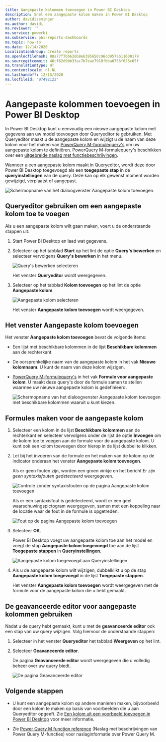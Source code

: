 ```yaml
---
title: Aangepaste kolommen toevoegen in Power BI Desktop
description: Snel een aangepaste kolom maken in Power BI Desktop
author: davidiseminger
ms.author: davidi
ms.reviewer: ''
ms.service: powerbi
ms.subservice: pbi-reports-dashboards
ms.topic: how-to
ms.date: 12/14/2020
LocalizationGroup: Create reports
ms.openlocfilehash: 88a77f7bb626b8e6395650c96cd957ab11600179
ms.sourcegitcommit: 46cf62d9bb33ac7b7eae7910fbba6756f626c65f
ms.translationtype: HT
ms.contentlocale: nl-NL
ms.lasthandoff: 12/15/2020
ms.locfileid: "97492122"
---
```

# <a name="add-a-custom-column-in-power-bi-desktop"></a>Aangepaste kolommen toevoegen in Power BI Desktop

In Power BI Desktop kunt u eenvoudig een nieuwe aangepaste kolom met gegevens aan uw model toevoegen door Queryeditor te gebruiken. Met Queryeditor maakt u de aangepaste kolom en wijzigt u de naam van deze kolom voor het maken van [PowerQuery M-formulequery's](/powerquery-m/quick-tour-of-the-power-query-m-formula-language) om uw aangepaste kolom te definiëren. PowerQuery M-formulequery's beschikken over een [uitgebreide naslag met functiebeschrijvingen](/powerquery-m/power-query-m-function-reference). 

Wanneer u een aangepaste kolom maakt in Queryeditor, wordt deze door Power BI Desktop toegevoegd als een **toegepaste stap** in de **queryinstellingen** van de query. Deze kan op elk gewenst moment worden gewijzigd, verplaatst of aangepast.

![Schermopname van het dialoogvenster Aangepaste kolom toevoegen.](media/desktop-add-custom-column/add-custom-column_01.png)

## <a name="use-query-editor-to-add-a-custom-column"></a>Queryeditor gebruiken om een aangepaste kolom toe te voegen

Als u een aangepaste kolom wilt gaan maken, voert u de onderstaande stappen uit:

1. Start Power BI Desktop en laad wat gegevens.

2. Selecteer op het tabblad **Start** op het lint de optie **Query's bewerken** en selecteer vervolgens **Query's bewerken** in het menu.

   ![Query's bewerken selecteren](media/desktop-add-custom-column/add-column-from-example_02.png)

   Het venster **Queryeditor** wordt weergegeven. 

2. Selecteer op het tabblad **Kolom toevoegen** op het lint de optie **Aangepaste kolom**.

   ![Aangepaste kolom selecteren](media/desktop-add-custom-column/add-custom-column_02.png)

   Het venster **Aangepaste kolom toevoegen** wordt weergegeven.

## <a name="the-add-custom-column-window"></a>Het venster Aangepaste kolom toevoegen

Het venster **Aangepaste kolom toevoegen** bevat de volgende items: 
- Een lijst met beschikbare kolommen in de lijst **Beschikbare kolommen** aan de rechterkant.

- De oorspronkelijke naam van de aangepaste kolom in het vak **Nieuwe kolomnaam**. U kunt de naam van deze kolom wijzigen.

- [PowerQuery M-formulequery's](/powerquery-m/power-query-m-function-reference) in het vak **Formule voor aangepaste kolom**. U maakt deze query's door de formule samen te stellen waarmee uw nieuwe aangepaste kolom is gedefinieerd. 

   ![Schermopname van het dialoogvenster Aangepaste kolom toevoegen met beschikbare kolommen waaruit u kunt kiezen.](media/desktop-add-custom-column/add-custom-column_03.png)

## <a name="create-formulas-for-your-custom-column"></a>Formules maken voor de aangepaste kolom

1. Selecteer een kolom in de lijst **Beschikbare kolommen** aan de rechterkant en selecteer vervolgens onder de lijst de optie **Invoegen** om de kolom toe te voegen aan de formule voor de aangepaste kolom. U kunt ook een kolom toevoegen door hierop in de lijst dubbel te klikken.

2. Let bij het invoeren van de formule en het maken van de kolom op de indicator onderaan het venster **Aangepaste kolom toevoegen**. 

   Als er geen fouten zijn, worden een groen vinkje en het bericht *Er zijn geen syntaxisfouten gedetecteerd* weergegeven.

   ![Controle zonder syntaxisfouten op de pagina Aangepaste kolom toevoegen](media/desktop-add-custom-column/add-custom-column_04.png)

   Als er een syntaxisfout is gedetecteerd, wordt er een geel waarschuwingspictogram weergegeven, samen met een koppeling naar de locatie waar de fout in de formule is opgetreden.

   ![Fout op de pagina Aangepaste kolom toevoegen](media/desktop-add-custom-column/add-custom-column_05.png)

3. Selecteer **OK**. 

   Power BI Desktop voegt uw aangepaste kolom toe aan het model en voegt de stap **Aangepaste kolom toegevoegd** toe aan de lijst **Toegepaste stappen** in **Queryinstellingen**.

   ![Aangepaste kolom toegevoegd aan Queryinstellingen](media/desktop-add-custom-column/add-custom-column_06.png)

4. Als u de aangepaste kolom wilt wijzigen, dubbelklikt u op de stap **Aangepaste kolom toegevoegd** in de lijst **Toegepaste stappen**. 

   Het venster **Aangepaste kolom toevoegen** wordt weergegeven met de formule voor de aangepaste kolom die u hebt gemaakt.

## <a name="use-the-advanced-editor-for-custom-columns"></a>De geavanceerde editor voor aangepaste kolommen gebruiken

Nadat u de query hebt gemaakt, kunt u met de **geavanceerde editor** ook een stap van uw query wijzigen. Volg hiervoor de onderstaande stappen:

1. Selecteer in het venster **Queryeditor** het tabblad **Weergeven** op het lint. 

2. Selecteer **Geavanceerde editor**.

   De pagina **Geavanceerde editor** wordt weergegeven die u volledig beheer over uw query biedt. 

   ![De pagina Geavanceerde editor](media/desktop-add-custom-column/add-custom-column_07.png)

   
## <a name="next-steps"></a>Volgende stappen

- U kunt een aangepaste kolom op andere manieren maken, bijvoorbeeld door een kolom te maken op basis van voorbeelden die u aan Queryeditor opgeeft. Zie [Een kolom uit een voorbeeld toevoegen in Power BI Desktop](desktop-add-column-from-example.md) voor meer informatie.

- Zie [Power Query M function reference](/powerquery-m/power-query-m-function-reference) (Naslag met beschrijvingen van Power Query M-functies) voor naslaginformatie over Power Query M.